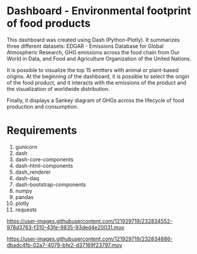 # Dashboard - Environmental footprint of food products

This dashboard was created using Dash (Python-Plotly). It summarizes three different datasets: EDGAR - Emissions Database for Global Atmospheric Research, GHG emissions across the food chain from Our World in Data, and Food and Agriculture Organization of the United Nations.

It is possible to visualize the top 15 emitters with animal or plant-based origins. At the beginning of the dashboard, it is possible to select the origin of the food product, and it interacts with the emissions of the product and the visualization of worldwide distribution.

Finally, it displays a Sankey diagram of GHGs across the lifecycle of food production and consumption.


# Requirements 

1. gunicorn
2. dash
3. dash-core-components
4. dash-html-components
5. dash_renderer
6. dash-daq
7. dash-bootstrap-components
8. numpy
9. pandas
10. plotly
11. requests


https://user-images.githubusercontent.com/121929719/232834552-978d3763-f310-43fe-9835-93ded4e20031.mov



https://user-images.githubusercontent.com/121929719/232834886-dbadc4fb-02a7-4079-bfe2-d37169f23797.mov

